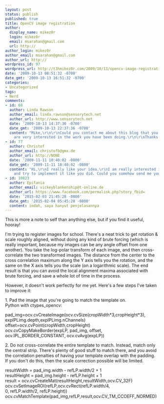 ```yaml
---
layout: post
status: publish
published: true
title: OpenCV image registration
author:
  display_name: mikez0r
  login: mikez0r
  email: msarahan@gmail.com
  url: http://
author_login: mikez0r
author_email: msarahan@gmail.com
author_url: http://
wordpress_id: 97
wordpress_url: http://t3hmikez0r.com/2009/10/13/opencv-image-registration/
date: '2009-10-13 08:51:32 -0700'
date_gmt: '2009-10-13 16:51:32 -0700'
categories:
- Uncategorized
tags:
- Nerd
comments:
- id: 68
  author: Linda Rawson
  author_email: linda.rawson@sensorytech.net
  author_url: http://www.sensorytech.net
  date: '2009-10-13 14:37:36 -0700'
  date_gmt: '2009-10-13 22:37:36 -0700'
  content: "Mike,\r\n\r\nCould you contact me about this blog that you wrote?  We
    are very interested in the work you have been doing.\r\n\r\nThanks,\r\nLinda Rawson"
- id: 77
  author: Christof
  author_email: christofb@gmx.de
  author_url: http://NONE
  date: '2009-11-11 10:40:02 -0800'
  date_gmt: '2009-11-11 18:40:02 -0800'
  content: "Hi,\r\nI really like your idea.\r\nI am really interested in your solution
    and try to implement it like you did. Could you somehow send me your whole sources?\r\n\r\nRegards,\r\nChristof"
- id: 10823
  author: Epifania
  author_email: vickeyblankenship@t-online.de
  author_url: https://www.facebook.com/permalink.php?story_fbid=
  date: '2015-02-03 21:45:28 -0800'
  date_gmt: '2015-02-04 05:45:28 -0800'
  content: indah, saya hanyut penjelasannya
---
```

<p>This is more a note to self than anything else, but if you find it useful, hooray!</p>
<p>I'm trying to register images for school.  There's a neat trick to get rotation & scale roughly aligned, without doing any kind of brute forcing (which is really important, because my images can be any angle offset from one another).  You take the log-polar transform of each image, and then cross-correlate the two transformed images.  The distance from the center to the cross correlation maximum along the Y axis tells you the rotation, and the same on the X axis tells you the scale (on a logarithmic scale).  The end result is that you can avoid the local alignment maxima associated with brute forcing, and save a whole lot of time in the process.</p>
<p>However, it doesn't work perfectly for me yet.  Here's a few steps I've taken to improve it:</p>
<p>1. Pad the image that you're going to match the template on.<br />
Python with ctypes_opencv:</p>
<p>  pad_img=ocv.cvCreateImage(ocv.cvSize(cropWidth*3,cropHeight*3),<br />
    expIPLimg.depth,expIPLimg.nChannels)<br />
  offset=ocv.cvPoint(cropWidth,cropHeight)<br />
  ocv.cvCopyMakeBorder(expLP, pad_img, offset,<br />
	ocv.IPL_BORDER_CONSTANT, ocv.cvAvg(expLP))</p>
<p>2. Do not cross-correlate the entire template to match.  Instead, match only the central strip.  There's plenty of good stuff to match there, and you avoid the correlation penalties of having your template overlap with the padding.  If you don't do this, then the scale correction possible will be limited.</p>
<p>  resultWidth = pad_img.width - refLP.width/2 + 1<br />
  resultHeight = pad_img.height - refLP.height + 1<br />
  result = ocv.cvCreateMat(resultHeight,resultWidth,ocv.CV_32F)<br />
  ocv.cvSetImageROI(refLP,ocv.cvRect(refLP.width/4,<br />
  	0, refLP.width/2, refLP.height))<br />
  ocv.cvMatchTemplate(pad_img,refLP,result,ocv.CV_TM_CCOEFF_NORMED)</p>
